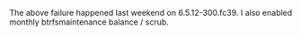 The above failure happened last weekend on 6.5.12-300.fc39. I also enabled monthly btrfsmaintenance balance / scrub.
